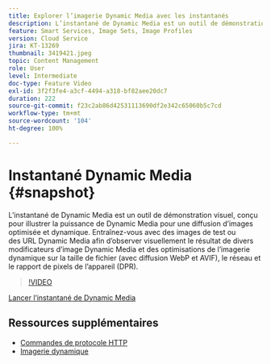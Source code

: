 ```yaml
---
title: Explorer l’imagerie Dynamic Media avec les instantanés
description: L’instantané de Dynamic Media est un outil de démonstration visuel, conçu pour illustrer la puissance de Dynamic Media pour une diffusion d’images optimisée et dynamique.
feature: Smart Services, Image Sets, Image Profiles
version: Cloud Service
jira: KT-13269
thumbnail: 3419421.jpeg
topic: Content Management
role: User
level: Intermediate
doc-type: Feature Video
exl-id: 3f2f3fe4-a3cf-4494-a318-bf82aee20dc7
duration: 222
source-git-commit: f23c2ab86d42531113690df2e342c65060b5c7cd
workflow-type: tm+mt
source-wordcount: '104'
ht-degree: 100%

---
```


# Instantané Dynamic Media {#snapshot}

L’instantané de Dynamic Media est un outil de démonstration visuel, conçu pour illustrer la puissance de Dynamic Media pour une diffusion d’images optimisée et dynamique. Entraînez-vous avec des images de test ou des URL Dynamic Media afin d’observer visuellement le résultat de divers modificateurs d’image Dynamic Media et des optimisations de l’imagerie dynamique sur la taille de fichier (avec diffusion WebP et AVIF), le réseau et le rapport de pixels de l’appareil (DPR).

>[!VIDEO](https://video.tv.adobe.com/v/3419421/?learn=on)

<a href="https://snapshot.scene7.com/" class="spectrum-Button spectrum-Button--primary spectrum-Button--sizeM">
<span class="spectrum-Button-label has-no-wrap has-text-weight-bold">Lancer l’instantané de Dynamic Media</span>
</a>

## Ressources supplémentaires

* [Commandes de protocole HTTP](https://experienceleague.adobe.com/docs/dynamic-media-developer-resources/image-serving-api/image-serving-api/http-protocol-reference/command-reference/c-command-reference.html?lang=fr)
* [Imagerie dynamique](https://experienceleague.adobe.com/docs/experience-manager-cloud-service/content/assets/dynamicmedia/imaging-faq.html?lang=fr)
